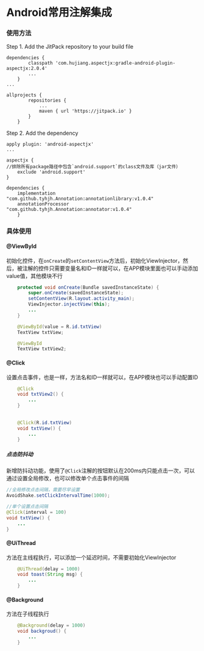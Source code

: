 # Android常用注解集成

### 使用方法
Step 1. Add the JitPack repository to your build file
```
dependencies {
        classpath 'com.hujiang.aspectjx:gradle-android-plugin-aspectjx:2.0.4'
        ...
    }
...

allprojects {
		repositories {
			...
			maven { url 'https://jitpack.io' }
		}
	}
```
Step 2. Add the dependency
```
apply plugin: 'android-aspectjx'
...

aspectjx {
//排除所有package路径中包含`android.support`的class文件及库（jar文件）
    exclude 'android.support'
}

dependencies {
    implementation "com.github.tyhjh.Annotation:annotationlibrary:v1.0.4"
    annotationProcessor  "com.github.tyhjh.Annotation:annotator:v1.0.4"
	}
```

### 具体使用

#### @ViewById
初始化控件，在`onCreate`的`setContentView`方法后，初始化ViewInjector，然后，被注解的控件只需要变量名和ID一样就可以，在APP模块里面也可以手动添加value值，其他模块不行
```java
    protected void onCreate(Bundle savedInstanceState) {
        super.onCreate(savedInstanceState);
        setContentView(R.layout.activity_main);
        ViewInjector.injectView(this);
        ...
    }

    @ViewById(value = R.id.txtView)
    TextView txtView;

    @ViewById
    TextView txtView2;
```
#### @Click
设置点击事件，也是一样，方法名和ID一样就可以，在APP模块也可以手动配置ID
```java
    @Click
    void txtView2() {
        ...
    }
    
    
    @Click(R.id.txtView)
    void txtView() {
        ...
    }
```


##### 点击防抖动
新增防抖动功能，使用了`@Click`注解的按钮默认在200ms内只能点击一次，可以通过设置全局修改，也可以修改单个点击事件的间隔
```java
//全局修改点击间隔，需要尽早设置
AvoidShake.setClickIntervalTime(1000);

//单个设置点击间隔
@Click(interval = 100)
void txtView() {
    ...
}
```


#### @UiThread
方法在主线程执行，可以添加一个延迟时间，不需要初始化ViewInjector
```java
    @UiThread(delay = 1000)
    void toast(String msg) {
        ...
    }
```

#### @Background
方法在子线程执行
```java
    @Background(delay = 1000)
    void backgroud() {
        ...
    }
```









